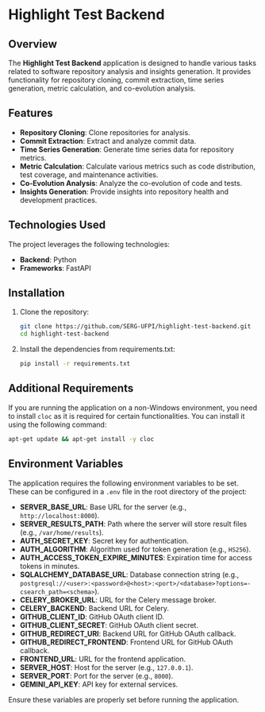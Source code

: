# Highlight Test Backend

## Overview
The **Highlight Test Backend** application is designed to handle various tasks related to software repository analysis and insights generation. It provides functionality for repository cloning, commit extraction, time series generation, metric calculation, and co-evolution analysis.

## Features
- **Repository Cloning**: Clone repositories for analysis.
- **Commit Extraction**: Extract and analyze commit data.
- **Time Series Generation**: Generate time series data for repository metrics.
- **Metric Calculation**: Calculate various metrics such as code distribution, test coverage, and maintenance activities.
- **Co-Evolution Analysis**: Analyze the co-evolution of code and tests.
- **Insights Generation**: Provide insights into repository health and development practices.

## Technologies Used
The project leverages the following technologies:
- **Backend**: Python
- **Frameworks**: FastAPI

## Installation
1. Clone the repository:
   ```bash
   git clone https://github.com/SERG-UFPI/highlight-test-backend.git
   cd highlight-test-backend
   
2. Install the dependencies from requirements.txt:
    ```bash
    pip install -r requirements.txt
   ```

## Additional Requirements
If you are running the application on a non-Windows environment, you need to install `cloc` as it is required for certain functionalities. You can install it using the following command:
   ```bash
   apt-get update && apt-get install -y cloc
   ```

## Environment Variables

The application requires the following environment variables to be set. These can be configured in a `.env` file in the root directory of the project:

- **SERVER_BASE_URL**: Base URL for the server (e.g., `http://localhost:8000`).
- **SERVER_RESULTS_PATH**: Path where the server will store result files (e.g., `/var/home/results`).
- **AUTH_SECRET_KEY**: Secret key for authentication.
- **AUTH_ALGORITHM**: Algorithm used for token generation (e.g., `HS256`).
- **AUTH_ACCESS_TOKEN_EXPIRE_MINUTES**: Expiration time for access tokens in minutes.
- **SQLALCHEMY_DATABASE_URL**: Database connection string (e.g., `postgresql://<user>:<password>@<host>:<port>/<database>?options=-csearch_path=<schema>`).
- **CELERY_BROKER_URL**: URL for the Celery message broker.
- **CELERY_BACKEND**: Backend URL for Celery.
- **GITHUB_CLIENT_ID**: GitHub OAuth client ID.
- **GITHUB_CLIENT_SECRET**: GitHub OAuth client secret.
- **GITHUB_REDIRECT_URI**: Backend URL for GitHub OAuth callback.
- **GITHUB_REDIRECT_FRONTEND**: Frontend URL for GitHub OAuth callback.
- **FRONTEND_URL**: URL for the frontend application.
- **SERVER_HOST**: Host for the server (e.g., `127.0.0.1`).
- **SERVER_PORT**: Port for the server (e.g., `8000`).
- **GEMINI_API_KEY**: API key for external services.

Ensure these variables are properly set before running the application.